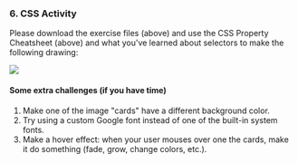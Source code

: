 ### 6. CSS Activity

Please download the exercise files (above) and use the CSS Property Cheatsheet (above) and what you've learned about selectors to make the following drawing:

<img class="large" src="/fall2024/assets/images/lectures/lecture04/gallery.png" />

<!-- <a href="/fall2024/course-files/lectures/lecture04.zip" class="nu-button">Download Lecture Files <i class="fas fa-download"></i></a> -->

#### Some extra challenges (if you have time)
1. Make one of the image "cards" have a different background color.
2. Try using a custom Google font instead of one of the built-in system fonts.
3. Make a hover effect: when your user mouses over one the cards, make it do something (fade, grow, change colors, etc.).